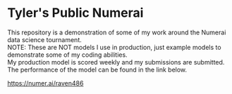 # Tyler's Public Numerai 

This repository is a demonstration of some of my work around the Numerai data science tournament.  \
NOTE: These are NOT models I use in production, just example models to demonstrate some of my coding abilities. \
My production model is scored weekly and my submissions are submitted.  \
The performance of the model can be found in the link below.  

https://numer.ai/raven486
